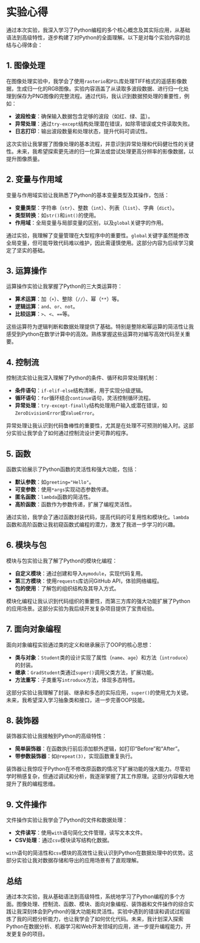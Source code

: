 # 实验心得

通过本次实验，我深入学习了Python编程的多个核心概念及其实际应用，从基础语法到高级特性，逐步构建了对Python的全面理解。以下是对每个实验内容的总结与心得体会：

## 1. 图像处理
在图像处理实验中，我学会了使用`rasterio`和`PIL`库处理TIFF格式的遥感影像数据，生成归一化的RGB图像。实验内容涵盖了从读取多波段数据、进行归一化处理到保存为PNG图像的完整流程。通过代码，我认识到数据预处理的重要性，例如：

- **波段检查**：确保输入数据包含足够的波段（如红、绿、蓝）。  
- **异常处理**：通过`try-except`结构处理潜在错误，如除零错误或文件读取失败。  
- **日志打印**：输出波段数量和处理状态，提升代码可调试性。  

这次实验让我掌握了图像处理的基本流程，并意识到异常处理和代码健壮性的关键性。未来，我希望探索更先进的归一化算法或尝试处理更高分辨率的影像数据，以提升图像质量。

## 2. 变量与作用域
变量与作用域实验让我熟悉了Python的基本变量类型及其操作，包括：

- **变量类型**：字符串（`str`）、整数（`int`）、列表（`list`）、字典（`dict`）。  
- **类型转换**：如`str()`和`int()`的使用。  
- **作用域**：全局变量与局部变量的区别，以及`global`关键字的作用。  

通过实验，我理解了变量管理在大型程序中的重要性。`global`关键字虽然能修改全局变量，但可能导致代码难以维护，因此需谨慎使用。这部分内容为后续学习奠定了坚实的基础。

## 3. 运算操作
运算操作实验让我掌握了Python的三大类运算符：

- **算术运算**：加（`+`）、整除（`//`）、幂（`**`）等。  
- **逻辑运算**：`and`、`or`、`not`。  
- **比较运算**：`>`、`<`、`==`等。  

这些运算符为逻辑判断和数据处理提供了基础。特别是整除和幂运算的简洁性让我感受到Python在数学计算中的高效。熟练掌握这些运算符对编写高效代码至关重要。

## 4. 控制流
控制流实验让我深入理解了Python的条件、循环和异常处理机制：

- **条件语句**：`if-elif-else`结构清晰，用于实现分级逻辑。  
- **循环语句**：`for`循环结合`continue`语句，灵活控制循环流程。  
- **异常处理**：`try-except-finally`结构处理用户输入或潜在错误，如`ZeroDivisionError`或`ValueError`。  

异常处理让我认识到代码鲁棒性的重要性，尤其是在处理不可预测的输入时。这部分实验让我学会了如何通过控制流设计更可靠的程序。

## 5. 函数
函数实验展示了Python函数的灵活性和强大功能，包括：

- **默认参数**：如`greeting="Hello"`。  
- **可变参数**：使用`*args`实现动态参数传递。  
- **匿名函数**：`lambda`函数的简洁性。  
- **高阶函数**：函数作为参数传递，扩展了编程灵活性。  

通过实验，我学会了通过函数封装代码，提高代码的可复用性和模块化。`lambda`函数和高阶函数让我初窥函数式编程的潜力，激发了我进一步学习的兴趣。

## 6. 模块与包
模块与包实验让我了解了Python的模块化编程：

- **自定义模块**：通过创建和导入`mymodule`，实现代码复用。  
- **第三方模块**：使用`requests`库访问GitHub API，体验网络编程。  
- **包的使用**：了解包的组织结构及其导入方式。  

模块化编程让我认识到代码组织的重要性，而第三方库的强大功能扩展了Python的应用场景。这部分实验为我后续开发复杂项目提供了宝贵经验。

## 7. 面向对象编程
面向对象编程实验通过类的定义和继承展示了OOP的核心思想：

- **类与对象**：`Student`类的设计实现了属性（`name`、`age`）和方法（`introduce`）的封装。  
- **继承**：`GradStudent`类通过`super()`调用父类方法，扩展功能。  
- **方法重写**：子类重写`introduce`方法，体现多态特性。  

这部分实验让我理解了封装、继承和多态的实际应用，`super()`的使用尤为关键。未来，我希望深入学习抽象类和接口，进一步完善OOP技能。

## 8. 装饰器
装饰器实验让我接触到Python的高级特性：

- **简单装饰器**：在函数执行前后添加额外逻辑，如打印“Before”和“After”。  
- **带参数装饰器**：如`@repeat(3)`，实现函数重复执行。  

装饰器让我惊叹于Python在不修改原函数的情况下扩展功能的强大能力。尽管初学时稍感复杂，但通过调试和分析，我逐渐掌握了其工作原理。这部分内容极大地提升了我的编程思维。

## 9. 文件操作
文件操作实验让我学会了Python的文件和数据处理：

- **文件读写**：使用`with`语句简化文件管理，读写文本文件。  
- **CSV处理**：通过`csv`模块读写结构化数据。  

`with`语句的简洁性和`csv`模块的高效性让我认识到Python在数据处理中的优势。这部分实验让我对数据存储和导出的应用场景有了直观理解。

## 总结
通过本次实验，我从基础语法到高级特性，系统地学习了Python编程的多个方面。图像处理、控制流、函数、模块、面向对象编程、装饰器和文件操作的综合实践让我深刻体会到Python的强大功能和灵活性。实验中遇到的错误和调试过程锻炼了我的问题分析能力，也让我学会了如何优化代码。未来，我计划深入探索Python在数据分析、机器学习和Web开发领域的应用，进一步提升编程能力，开发更复杂的项目。